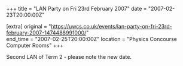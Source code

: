 +++
title = "LAN Party on Fri 23rd February 2007"
date = "2007-02-23T20:00:00Z"

[extra]
original = "https://uwcs.co.uk/events/lan-party-on-fri-23rd-february-2007-1474488991000/"    
end_time = "2007-02-25T20:00:00Z"
location = "Physics Concourse Computer Rooms"
+++

Second LAN of Term 2 - please note the new date.

